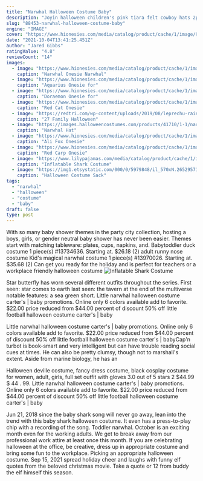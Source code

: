 ```yaml
---
title: "Narwhal Halloween Costume Baby"
description: "Joyin halloween children's pink tiara felt cowboy hats 2packs for halloween costume accessories prop, role play, cosplay, dress-up party, holiday decorations $11.99 $ 11 . 99 get it as"
slug: "88453-narwhal-halloween-costume-baby"
engine: "IMAGE"
cover: "https://www.hionesies.com/media/catalog/product/cache/1/image/9df78eab33525d08d6e5fb8d27136e95/a/y/ay0806066.jpg"
date: "2021-10-04T13:41:25.451Z"
author: "Jared Gibbs"
ratingValue: "4.8"
reviewCount: "14"
images:
  - image: "https://www.hionesies.com/media/catalog/product/cache/1/image/9df78eab33525d08d6e5fb8d27136e95/a/y/ay0806066.jpg"
    caption: "Narwhal Onesie Narwhal"
  - image: "https://www.hionesies.com/media/catalog/product/cache/1/image/1000x1000/9df78eab33525d08d6e5fb8d27136e95/b/f/bf0806004-2.jpg"
    caption: "Aquarius Onesie for"
  - image: "https://www.hionesies.com/media/catalog/product/cache/1/image/1000x1000/9df78eab33525d08d6e5fb8d27136e95/b/f/bf0806029-4.jpg"
    caption: "Doraemon Onesie for"
  - image: "https://www.hionesies.com/media/catalog/product/cache/1/image/1000x1000/9df78eab33525d08d6e5fb8d27136e95/b/f/bf0806086-1.jpg"
    caption: "Red Cat Onesie"
  - image: "https://redtri.com/wp-content/uploads/2019/08/leprechu-rainbow-costumes.jpg?w=605"
    caption: "27 Family Halloween"
  - image: "https://images.halloweencostumes.com/products/41710/1-1/narwhal-hat.jpg"
    caption: "Narwhal Hat"
  - image: "https://www.hionesies.com/media/catalog/product/cache/1/image/9df78eab33525d08d6e5fb8d27136e95/b/f/bf0806000-3.jpg"
    caption: "Ali Fox Onesie"
  - image: "https://www.hionesies.com/media/catalog/product/cache/1/image/1000x1000/9df78eab33525d08d6e5fb8d27136e95/b/f/bf0806070.jpg"
    caption: "Red Carp Onesie"
  - image: "https://www.lilypajamas.com/media/catalog/product/cache/1/image/800x1066/9df78eab33525d08d6e5fb8d27136e95/l/y/lyic017.jpg"
    caption: "Inflatable Shark Costume"
  - image: "https://img1.etsystatic.com/000/0/5979848/il_570xN.265295719.jpg"
    caption: "Halloween Costume Sack"
tags:
  - "narwhal"
  - "halloween"
  - "costume"
  - "baby"
draft: false
type: post
---
```


With so many baby shower themes in the party city collection, hosting a boys, girls, or gender neutral baby shower has never been easier. Themes start with matching tableware: plates, cups, napkins, and. Babytoddler duck costume 1 piece(s) #13734636. Starting at. $26.18 (2) adult runny nose costume  Kid's magical narwhal costume 1 piece(s) #13970026. Starting at. $35.68 (2) Can get you ready for the holiday and is perfect for teachers or a workplace friendly halloween costume
![Inflatable Shark Costume](https://www.lilypajamas.com/media/catalog/product/cache/1/image/800x1066/9df78eab33525d08d6e5fb8d27136e95/l/y/lyic017.jpg "Inflatable Shark Costume")

Star butterfly has worn several different outfits throughout the series. First seen: star comes to earth last seen: the tavern at the end of the multiverse notable features: a sea green short. Little narwhal halloween costume carter&#39;s | baby promotions. Online only 6 colors available add to favorite. $22.00 price reduced from $44.00 percent of discount 50% off little football halloween costume carter&#39;s | baby
<!--inArticleAds-->

<!--galleryOne-->

Little narwhal halloween costume carter's | baby promotions. Online only 6 colors available add to favorite. $22.00 price reduced from $44.00 percent of discount 50% off little football halloween costume carter's | babyCap'n turbot is book-smart and very intelligent but can have trouble reading social cues at times. He can also be pretty clumsy, though not to marshall's extent. Aside from marine biology, he has an
<!--inArticleAds-->

<!--galleryTwo-->

Halloween deville costume, fancy dress costume, black cosplay costume for women, adult, girls, full set outfit with gloves 3.0 out of 5 stars 2 $44.99 $ 44 . 99. Little narwhal halloween costume carter's | baby promotions. Online only 6 colors available add to favorite. $22.00 price reduced from $44.00 percent of discount 50% off little football halloween costume carter's | baby
<!--galleryThree-->

Jun 21, 2018 since the baby shark song will never go away, lean into the trend with this baby shark halloween costume. It even has a press-to-play chip with a recording of the song.  Toddler narwhal. October is an exciting month even for the working adults. We get to break away from our professional work attire at least once this month. If you are celebrating halloween at the office, be creative, dress up in appropriate costume and bring some fun to the workplace. Picking an appropriate halloween costume. Sep 15, 2021 spread holiday cheer and laughs with funny elf quotes from the beloved christmas movie. Take a quote or 12 from buddy the elf himself this season.
